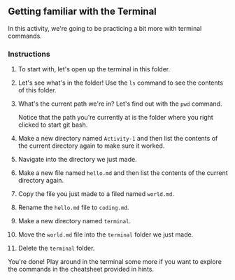 ## Getting familiar with the Terminal

In this activity, we're going to be practicing a bit more with terminal commands.

### Instructions

1. To start with, let's open up the terminal in this folder.

2. Let's see what's in the folder! Use the `ls` command to see the contents of this folder.

3. What's the current path we're in? Let's find out with the `pwd` command.

    Notice that the path you're currently at is the folder where you right clicked to start git bash.

4. Make a new directory named `Activity-1` and then list the contents of the current directory again to make sure it worked.

5. Navigate into the directory we just made.

6. Make a new file named `hello.md` and then list the contents of the current directory again.

7. Copy the file you just made to a filed named `world.md`.

8. Rename the `hello.md` file to `coding.md`.

9. Make a new directory named `terminal`.

10. Move the `world.md` file into the `terminal` folder we just made.

11. Delete the `terminal` folder.

You're done! Play around in the terminal some more if you want to explore the commands in the cheatsheet provided in hints.
